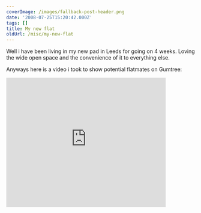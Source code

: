 ```yaml
---
coverImage: /images/fallback-post-header.png
date: '2008-07-25T15:20:42.000Z'
tags: []
title: My new flat
oldUrl: /misc/my-new-flat
---
```


Well i have been living in my new pad in Leeds for going on 4 weeks. Loving the wide open space and the convenience of it to everything else.

<!-- more -->

Anyways here is a video i took to show potential flatmates on Gumtree:

<embed width="425" height="344" allowfullscreen="true" type="application/x-shockwave-flash" src="https://www.youtube.com/v/SsMpCFGajT0&amp&ap=%2526fmt%3D18;hl=en&amp;fs=1"></embed>
